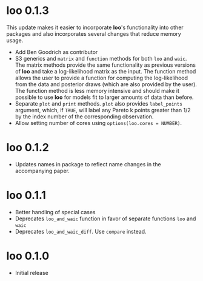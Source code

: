 # loo 0.1.3
This update makes it easier to incorporate **loo**'s functionality into other packages
and also incorporates several changes that reduce memory usage.

* Add Ben Goodrich as contributor
* S3 generics and `matrix` and `function` methods for both `loo` and `waic`. 
The matrix methods provide the same functionality as previous versions of 
**loo** and take a log-likelihood matrix as the input. The function method 
allows the user to provide a function for computing the log-likelihood from 
the data and posterior draws (which are also provided by the user). The function
method is less memory intensive and should make it possible to use **loo** for 
models fit to larger amounts of data than before.
* Separate `plot` and `print` methods. `plot` also provides `label_points` argument,
which, if `TRUE`, will label any Pareto k points greater than 1/2 by the index number
of the corresponding observation.
* Allow setting number of cores using `options(loo.cores = NUMBER)`. 

# loo 0.1.2 
* Updates names in package to reflect name changes in the accompanying 
paper.

# loo 0.1.1
* Better handling of special cases
* Deprecates `loo_and_waic` function in favor of separate functions `loo` and
`waic`
* Deprecates `loo_and_waic_diff`. Use `compare` instead. 

# loo 0.1.0
* Initial release
